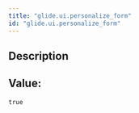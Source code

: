 ```yaml
---
title: "glide.ui.personalize_form"
id: "glide.ui.personalize_form"
---
```

## Description



## Value: 
```
true
```